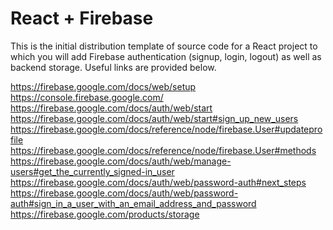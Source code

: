 # React + Firebase

This is the initial distribution template of source code for a React project to
which you will add Firebase authentication (signup, login, logout) as well as
backend storage.  Useful links are provided below.

https://firebase.google.com/docs/web/setup
https://console.firebase.google.com/
https://firebase.google.com/docs/auth/web/start
https://firebase.google.com/docs/auth/web/start#sign_up_new_users
https://firebase.google.com/docs/reference/node/firebase.User#updateprofile
https://firebase.google.com/docs/reference/node/firebase.User#methods
https://firebase.google.com/docs/auth/web/manage-users#get_the_currently_signed-in_user
https://firebase.google.com/docs/auth/web/password-auth#next_steps
https://firebase.google.com/docs/auth/web/password-auth#sign_in_a_user_with_an_email_address_and_password
https://firebase.google.com/products/storage


